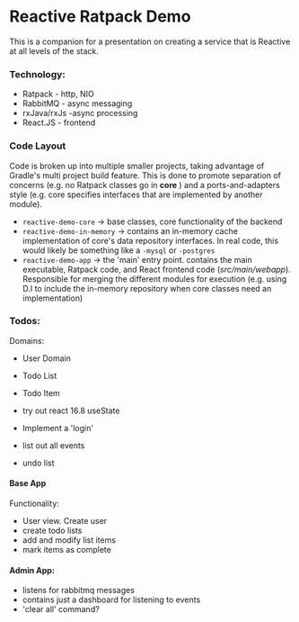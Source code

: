 # Reactive Ratpack Demo
This is a companion for a presentation on creating a service that is Reactive at all levels of the stack.

### Technology:
* Ratpack - http, NIO
* RabbitMQ - async messaging
* rxJava/rxJs -async processing
* React.JS - frontend


### Code Layout
Code is broken up into multiple smaller projects, taking advantage of Gradle's multi project build feature.
This is done to promote separation of concerns (e.g. no Ratpack classes go in __core__ ) and a ports-and-adapters style
(e.g. core specifies interfaces that are implemented by another module).

* `reactive-demo-core` -> base classes, core functionality of the backend
* `reactive-demo-in-memory` -> contains an in-memory cache implementation of core's data repository interfaces. In real code, this
would likely be something like a `-mysql` or `-postgres`
* `reactive-demo-app` -> the 'main' entry point. contains the main executable, Ratpack code, and React frontend code (_src/main/webapp_). 
Responsible for merging the different modules for execution (e.g. using D.I to include the in-memory repository when core classes need an implementation)


### Todos:

Domains:
* User Domain
* Todo List
* Todo Item

* try out react 16.8 useState
* Implement a 'login'
* list out all events
* undo list 

#### Base App
Functionality:
* User view. Create user
* create todo lists
* add and modify list items
* mark items as complete


#### Admin App:
* listens for rabbitmq messages
* contains just a dashboard for listening to events
* 'clear all' command?
